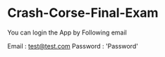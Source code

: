 # Crash-Corse-Final-Exam

You can login the App by Following email

Email : test@test.com
Password : 'Password'
